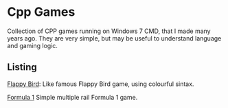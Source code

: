# Cpp Games

Collection of CPP games running on Windows 7 CMD, that I made many years ago. They are very simple, but may be useful to understand language and gaming logic.

## Listing

[Flappy Bird](https://github.com/joelermantraut/cpp-games/blob/main/Flappy%20Bird.cpp):
Like famous Flappy Bird game, using colourful sintax.

[Formula 1](https://github.com/joelermantraut/cpp-games/blob/main/Formula%201.cpp)
Simple multiple rail Formula 1 game.
